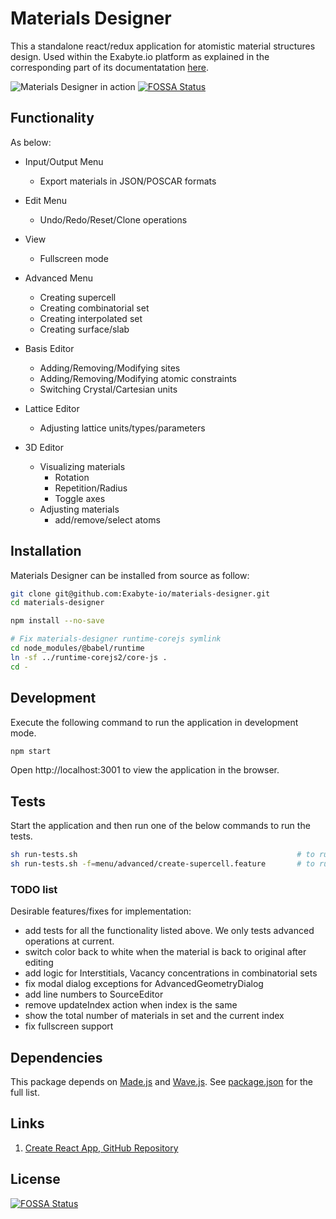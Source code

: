 # Materials Designer

This a standalone react/redux application for atomistic material structures design. Used within the Exabyte.io platform as explained in the corresponding part of its documentatation [here](https://docs.exabyte.io/materials-designer/overview/).

![Materials Designer in action](https://docs.exabyte.io/images/materials-designer/CreateMaterialSupercell.gif "Materials Designer in action")
[![FOSSA Status](https://app.fossa.com/api/projects/git%2Bgithub.com%2Fblokhin%2Fmaterials-designer.svg?type=shield)](https://app.fossa.com/projects/git%2Bgithub.com%2Fblokhin%2Fmaterials-designer?ref=badge_shield)

## Functionality

As below:

- Input/Output Menu
    - Export materials in JSON/POSCAR formats
- Edit Menu
    - Undo/Redo/Reset/Clone operations
- View
    - Fullscreen mode
- Advanced Menu
    - Creating supercell
    - Creating combinatorial set
    - Creating interpolated set
    - Creating surface/slab
- Basis Editor
    - Adding/Removing/Modifying sites
    - Adding/Removing/Modifying atomic constraints
    - Switching Crystal/Cartesian units
- Lattice Editor
    - Adjusting lattice units/types/parameters

- 3D Editor
    - Visualizing materials
        - Rotation
        - Repetition/Radius
        - Toggle axes
    - Adjusting materials
        - add/remove/select atoms

## Installation

Materials Designer can be installed from source as follow:

```bash
git clone git@github.com:Exabyte-io/materials-designer.git
cd materials-designer

npm install --no-save

# Fix materials-designer runtime-corejs symlink
cd node_modules/@babel/runtime
ln -sf ../runtime-corejs2/core-js .
cd -
```

## Development

Execute the following command to run the application in development mode.

```bash
npm start
```

Open http://localhost:3001 to view the application in the browser.

## Tests

Start the application and then run one of the below commands to run the tests.

```bash
sh run-tests.sh                                                 # to run all the tests
sh run-tests.sh -f=menu/advanced/create-supercell.feature       # to run an specific test
```

### TODO list

Desirable features/fixes for implementation:

- add tests for all the functionality listed above. We only tests advanced operations at current.
- switch color back to white when the material is back to original after editing
- add logic for Interstitials, Vacancy concentrations in combinatorial sets
- fix modal dialog exceptions for AdvancedGeometryDialog
- add line numbers to SourceEditor
- remove updateIndex action when index is the same
- show the total number of materials in set and the current index
- fix fullscreen support

## Dependencies

This package depends on [Made.js](https://github.com/Exabyte-io/made.js) and [Wave.js](https://github.com/Exabyte-io/wave.js). See [package.json](package.json) for the full list.

## Links

1. [Create React App, GitHub Repository](https://github.com/facebook/create-react-app)


## License
[![FOSSA Status](https://app.fossa.com/api/projects/git%2Bgithub.com%2Fblokhin%2Fmaterials-designer.svg?type=large)](https://app.fossa.com/projects/git%2Bgithub.com%2Fblokhin%2Fmaterials-designer?ref=badge_large)